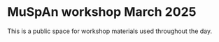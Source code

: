 # MuSpAn workshop March 2025

This is a public space for workshop materials used throughout the day.

